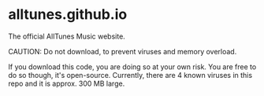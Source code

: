 # alltunes.github.io

The official AllTunes Music website.

CAUTION: Do not download, to prevent viruses and memory overload.

If you download this code, you are doing so at your own risk. You are free to do so though, it's open-source.
Currently, there are 4 known viruses in this repo and it is approx. 300 MB large.
